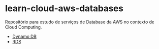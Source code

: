 # learn-cloud-aws-databases

Repositório para estudo de serviços de Database da AWS no contexto de Cloud Computing.

* [Dynamo DB](./dynamo_db/)
* [RDS](./rds/)
